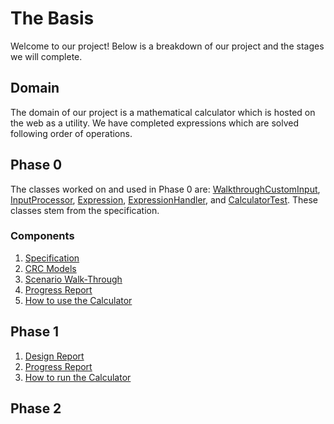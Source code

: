 # The Basis

Welcome to our project! Below is a breakdown of our project and the stages we will complete. 

## Domain

The domain of our project is a mathematical calculator which is hosted on the web as a utility. We have completed expressions which are solved following order of operations.

## Phase 0

The classes worked on and used in Phase 0 are: [WalkthroughCustomInput](https://github.com/CSC207-UofT/course-project-the-basis/blob/main/src/main/java/WalkthroughCustomInput.java), [InputProcessor](https://github.com/CSC207-UofT/course-project-the-basis/blob/main/src/main/java/InputProcessor.java), [Expression](https://github.com/CSC207-UofT/course-project-the-basis/blob/main/src/main/java/Expression.java), [ExpressionHandler](https://github.com/CSC207-UofT/course-project-the-basis/blob/main/src/main/java/ExpressionHandler.java), and [CalculatorTest](https://github.com/CSC207-UofT/course-project-the-basis/blob/main/src/test/java/CalculatorTest.java). These classes stem from the specification.

### Components

1. [Specification](https://github.com/CSC207-UofT/course-project-the-basis/blob/main/Markdown%20Files/specification.md)
2. [CRC Models](https://github.com/CSC207-UofT/course-project-the-basis/blob/main/Markdown%20Files/Calculator%20CRC%20Model.pdf)
3. [Scenario Walk-Through](https://github.com/CSC207-UofT/course-project-the-basis/blob/main/Markdown%20Files/Scenario%20Walkthrough.md)
4. [Progress Report](https://github.com/CSC207-UofT/course-project-the-basis/blob/main/Markdown%20Files/Progress_Report.md)
5. [How to use the Calculator](https://github.com/CSC207-UofT/course-project-the-basis/blob/main/Markdown%20Files/How%20to%20Run%20the%20Calculator.md)


## Phase 1

1. [Design Report](https://github.com/CSC207-UofT/course-project-the-basis/blob/main/Markdown%20Files/Design%20Report.md)
2. [Progress Report](https://github.com/CSC207-UofT/course-project-the-basis/blob/main/Markdown%20Files/Progess%20Report%20Phase%201.md)
3. [How to run the Calculator](https://github.com/CSC207-UofT/course-project-the-basis/blob/main/Markdown%20Files/How%20to%20Run%20the%20Calculator%20-%20Phase%201.md)


## Phase 2


